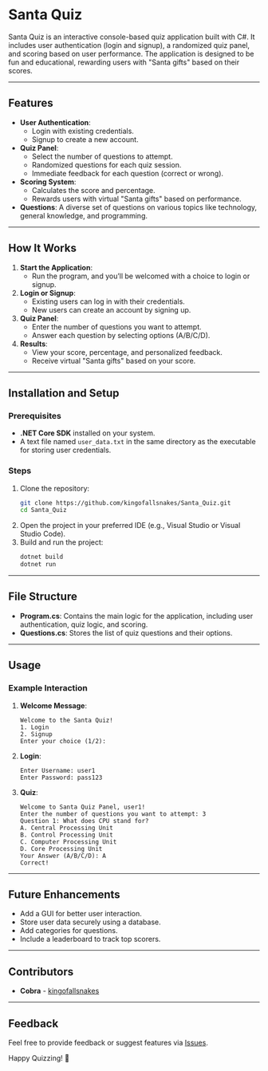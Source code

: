 # Santa Quiz

Santa Quiz is an interactive console-based quiz application built with C#. It includes user authentication (login and signup), a randomized quiz panel, and scoring based on user performance. The application is designed to be fun and educational, rewarding users with "Santa gifts" based on their scores.

---

## Features

- **User Authentication**: 
  - Login with existing credentials.
  - Signup to create a new account.
- **Quiz Panel**: 
  - Select the number of questions to attempt.
  - Randomized questions for each quiz session.
  - Immediate feedback for each question (correct or wrong).
- **Scoring System**: 
  - Calculates the score and percentage.
  - Rewards users with virtual "Santa gifts" based on performance.
- **Questions**: A diverse set of questions on various topics like technology, general knowledge, and programming.

---

## How It Works

1. **Start the Application**:
   - Run the program, and you’ll be welcomed with a choice to login or signup.
2. **Login or Signup**:
   - Existing users can log in with their credentials.
   - New users can create an account by signing up.
3. **Quiz Panel**:
   - Enter the number of questions you want to attempt.
   - Answer each question by selecting options (A/B/C/D).
4. **Results**:
   - View your score, percentage, and personalized feedback.
   - Receive virtual "Santa gifts" based on your score.

---

## Installation and Setup

### Prerequisites
- **.NET Core SDK** installed on your system.
- A text file named `user_data.txt` in the same directory as the executable for storing user credentials.

### Steps
1. Clone the repository:
   ```bash
   git clone https://github.com/kingofallsnakes/Santa_Quiz.git
   cd Santa_Quiz
   ```
2. Open the project in your preferred IDE (e.g., Visual Studio or Visual Studio Code).
3. Build and run the project:
   ```bash
   dotnet build
   dotnet run
   ```

---

## File Structure

- **Program.cs**: Contains the main logic for the application, including user authentication, quiz logic, and scoring.
- **Questions.cs**: Stores the list of quiz questions and their options.

---

## Usage

### Example Interaction
1. **Welcome Message**:
   ```
   Welcome to the Santa Quiz!
   1. Login
   2. Signup
   Enter your choice (1/2):
   ```
2. **Login**:
   ```
   Enter Username: user1
   Enter Password: pass123
   ```
3. **Quiz**:
   ```
   Welcome to Santa Quiz Panel, user1!
   Enter the number of questions you want to attempt: 3
   Question 1: What does CPU stand for?
   A. Central Processing Unit
   B. Control Processing Unit
   C. Computer Processing Unit
   D. Core Processing Unit
   Your Answer (A/B/C/D): A
   Correct!
   ```

---

## Future Enhancements

- Add a GUI for better user interaction.
- Store user data securely using a database.
- Add categories for questions.
- Include a leaderboard to track top scorers.

---

## Contributors

- **Cobra** - [kingofallsnakes](https://github.com/kingofallsnakes)

---

## Feedback

Feel free to provide feedback or suggest features via [Issues](https://github.com/kingofallsnakes/Santa_Quiz/issues).

Happy Quizzing! 🎅
